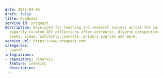 ```yaml
---
date: 2022-04-05
draft: false
title: ProQuest
service_id: proquest
description: Developed for teaching and research success across the curriculum, ProQuest’s
  expertly curated DEI collections offer authentic, diverse perspectives spanning
  books, video, scholarly journals, primary sources and more.
service_url: https://www.proquest.com
categories:
- search
integrations:
- repository: rinarxiv
  feature: indexing
  description:
---
```



